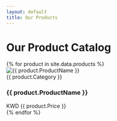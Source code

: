 ```yaml
---
layout: default
title: Our Products
---
```


<h1 class="text-3xl font-bold mb-8">Our Product Catalog</h1>

<!-- ✅ Liquid loop -->
<div class="shop-grid">
  {% for product in site.data.products %}
  <div class="product-card">
    <div class="product-image">
      <img src="{{ product.ImageURL | relative_url }}" alt="{{ product.ProductName }}">
    </div>
    <div class="product-info">
      <span class="product-category">{{ product.Category }}</span>
      <h3 class="product-name">{{ product.ProductName }}</h3>
      <div class="product-price">
        <span class="price">KWD {{ product.Price }}</span>
      </div>
    </div>
  </div>
  {% endfor %}
</div>
